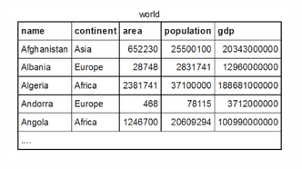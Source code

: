 <div id="header">
  <img src="https://raw.githubusercontent.com/cskk7/50-days-challenge/main/SQL/sqlzoo-Solutions/Basics/Schema.png"/>
</div>